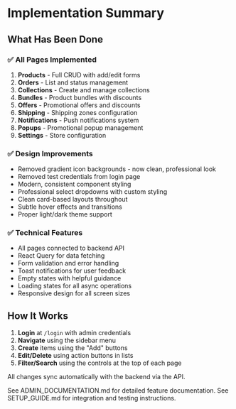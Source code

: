 # Implementation Summary

## What Has Been Done

### ✅ All Pages Implemented
1. **Products** - Full CRUD with add/edit forms
2. **Orders** - List and status management
3. **Collections** - Create and manage collections
4. **Bundles** - Product bundles with discounts
5. **Offers** - Promotional offers and discounts
6. **Shipping** - Shipping zones configuration
7. **Notifications** - Push notifications system
8. **Popups** - Promotional popup management
9. **Settings** - Store configuration

### ✅ Design Improvements
- Removed gradient icon backgrounds - now clean, professional look
- Removed test credentials from login page
- Modern, consistent component styling
- Professional select dropdowns with custom styling
- Clean card-based layouts throughout
- Subtle hover effects and transitions
- Proper light/dark theme support

### ✅ Technical Features
- All pages connected to backend API
- React Query for data fetching
- Form validation and error handling
- Toast notifications for user feedback
- Empty states with helpful guidance
- Loading states for all async operations
- Responsive design for all screen sizes

## How It Works

1. **Login** at `/login` with admin credentials
2. **Navigate** using the sidebar menu
3. **Create** items using the "Add" buttons
4. **Edit/Delete** using action buttons in lists
5. **Filter/Search** using the controls at the top of each page

All changes sync automatically with the backend via the API.

See ADMIN_DOCUMENTATION.md for detailed feature documentation.
See SETUP_GUIDE.md for integration and testing instructions.
